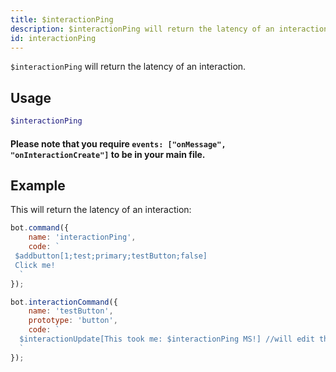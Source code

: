 ```yaml
---
title: $interactionPing
description: $interactionPing will return the latency of an interaction.
id: interactionPing
---
```


`$interactionPing` will return the latency of an interaction.

## Usage

```php
$interactionPing
```

#### Please note that you require `events: ["onMessage", "onInteractionCreate"]` to be in your main file.

## Example

This will return the latency of an interaction:

```javascript
bot.command({
    name: 'interactionPing',
    code: `
 $addbutton[1;test;primary;testButton;false]
 Click me!
  `
});

bot.interactionCommand({
    name: 'testButton',
    prototype: 'button',
    code: `
  $interactionUpdate[This took me: $interactionPing MS!] //will edit the button message and return the latency
  `
});
```
